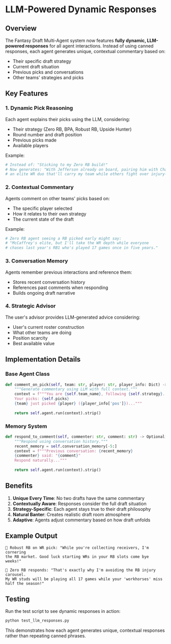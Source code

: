 # LLM-Powered Dynamic Responses

## Overview

The Fantasy Draft Multi-Agent system now features **fully dynamic, LLM-powered responses** for all agent interactions. Instead of using canned responses, each agent generates unique, contextual commentary based on:

- Their specific draft strategy
- Current draft situation
- Previous picks and conversations
- Other teams' strategies and picks

## Key Features

### 1. Dynamic Pick Reasoning
Each agent explains their picks using the LLM, considering:
- Their strategy (Zero RB, BPA, Robust RB, Upside Hunter)
- Round number and draft position
- Previous picks made
- Available players

Example:
```python
# Instead of: "Sticking to my Zero RB build!"
# Now generates: "With Jefferson already on board, pairing him with Chase gives me 
# an elite WR duo that'll carry my team while others fight over injury-prone RBs!"
```

### 2. Contextual Commentary
Agents comment on other teams' picks based on:
- The specific player selected
- How it relates to their own strategy
- The current state of the draft

Example:
```python
# Zero RB agent seeing a RB picked early might say:
# "McCaffrey's elite, but I'll take the WR depth while everyone 
# chases last year's RB1 who's played 17 games once in five years."
```

### 3. Conversation Memory
Agents remember previous interactions and reference them:
- Stores recent conversation history
- References past comments when responding
- Builds ongoing draft narrative

### 4. Strategic Advisor
The user's advisor provides LLM-generated advice considering:
- User's current roster construction
- What other teams are doing
- Position scarcity
- Best available value

## Implementation Details

### Base Agent Class
```python
def comment_on_pick(self, team: str, player: str, player_info: Dict) -> Optional[str]:
    """Generate commentary using LLM with full context."""
    context = f"""You are {self.team_name}, following {self.strategy}.
    Your picks: {self.picks}
    {team} just picked {player} ({player_info['pos']})..."""
    
    return self.agent.run(context).strip()
```

### Memory System
```python
def respond_to_comment(self, commenter: str, comment: str) -> Optional[str]:
    """Respond using conversation history."""
    recent_memory = self.conversation_memory[-5:]
    context = f"""Previous conversation: {recent_memory}
    {commenter} said: "{comment}"
    Respond naturally..."""
    
    return self.agent.run(context).strip()
```

## Benefits

1. **Unique Every Time**: No two drafts have the same commentary
2. **Contextually Aware**: Responses consider the full draft situation
3. **Strategy-Specific**: Each agent stays true to their draft philosophy
4. **Natural Banter**: Creates realistic draft room atmosphere
5. **Adaptive**: Agents adjust commentary based on how draft unfolds

## Example Output

```
📙 Robust RB on WR pick: "While you're collecting receivers, I'm cornering 
the RB market. Good luck starting WRs in your RB slots come bye weeks!"

📘 Zero RB responds: "That's exactly why I'm avoiding the RB injury carousel. 
My WR studs will be playing all 17 games while your 'workhorses' miss half the season!"
```

## Testing

Run the test script to see dynamic responses in action:
```bash
python test_llm_responses.py
```

This demonstrates how each agent generates unique, contextual responses rather than repeating canned phrases. 